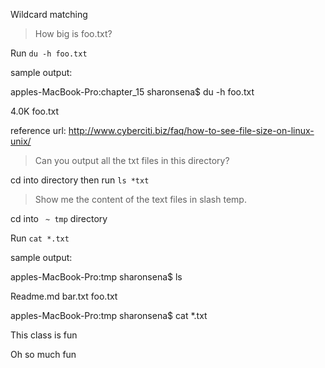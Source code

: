 Wildcard matching

>How big is foo.txt?

Run `du -h foo.txt`

sample output:

apples-MacBook-Pro:chapter_15 sharonsena$ du -h foo.txt

4.0K	foo.txt

reference url:  http://www.cyberciti.biz/faq/how-to-see-file-size-on-linux-unix/

>Can you output all the txt files in this directory?

cd into directory then run `ls *txt`

>Show me the content of the text files in slash temp.

cd into ` ~ tmp` directory

Run `cat *.txt`

sample output:

apples-MacBook-Pro:tmp sharonsena$ ls

Readme.md	bar.txt		foo.txt

apples-MacBook-Pro:tmp sharonsena$ cat *.txt

This class is fun

Oh so much fun
